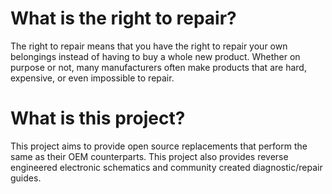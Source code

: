 # What is the right to repair?

The right to repair means that you have the right to repair your own belongings instead of having to buy a whole new product. Whether on purpose or not, many manufacturers often make products that are hard, expensive, or even impossible to repair.

# What is this project?

This project aims to provide open source replacements that perform the same as their OEM counterparts. This project also provides reverse engineered electronic schematics and community created diagnostic/repair guides.
